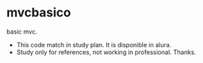 # mvcbasico
basic mvc.

- This code match in study plan. It is disponible in alura.
- Study only for references, not working in professional. 
Thanks. 
